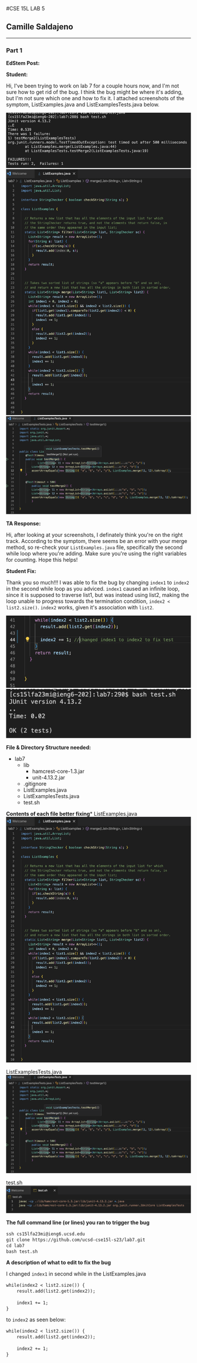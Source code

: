 #CSE 15L LAB 5
## Camille Saldajeno
---
### Part 1
**EdStem Post:**

**Student:**

Hi, I've been trying to work on lab 7 for a couple hours now, and I'm not sure how to get rid of the bug. I think the bug might be where it's adding, but I'm not sure which one and how to fix it. I attached screenshots of the symptom, ListExamples.java and ListExamplesTests.java below.

![Image1](lab5_error.png)
![Image2](lab5_lists.png)
![Image3](lab5_test.png)

**TA Response:**

Hi, after looking at your screenshots, I definately think you're on the right track. According to the symptom, there seems be an error with your merge method, so re-check your `ListExamples.java` file, specifically the second while loop where you're adding. Make sure you're using the right variables for counting. Hope this helps!

**Student Fix:**

Thank you so much!!! I was able to fix the bug by changing `index1` to `index2` in the second while loop as you adviced. `index1` caused an infinite loop, since it is supposed to traverse list1, but was instead using list2, making the loop unable to progress towards the termination condition, `index2 < list2.size()`. `index2` works, given it's association with `list2`.

![Image4](lab5_fix.png)
![Image5](lab5_success.png)

**File & Directory Structure needed:**

- lab7
  - lib
      - hamcrest-core-1.3.jar
      - unit-4.13.2.jar
  - .gitignore
  - ListExamples.java
  - ListExamplesTests.java
  - test.sh
 
**Contents of each file better fixing***
ListExamples.java
![Image2](lab5_lists.png)

ListExamplesTests.java
![Image3](lab5_test.png)

test.sh
![Image6](lab5_testrun.png)

**The full command line (or lines) you ran to trigger the bug**
```
ssh cs15lfa23mi@ieng6.ucsd.edu
git clone https://github.com/ucsd-cse15l-s23/lab7.git
cd lab7
bash test.sh
```
**A description of what to edit to fix the bug**

I changed `index1` in second while in the ListExamples.java

```
while(index2 < list2.size()) {
    result.add(list2.get(index2));
    
    index1 += 1;
}
```
to `index2` as seen below:

```
while(index2 < list2.size()) {
    result.add(list2.get(index2));
    
    index2 += 1;
}
```
